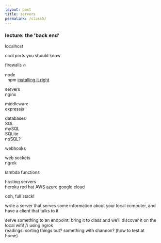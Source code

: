 ```yaml
---  
layout: post  
title: servers  
permalink: /class5/  
---  
```

  
### lecture: the 'back end'  
  
localhost  
  
cool ports you should know  
  
firewalls 🔥  
  
node  
  npm [installing it right](https://docs.npmjs.com/resolving-eacces-permissions-errors-when-installing-packages-globally)

servers  
nginx  
  
middleware  
expressjs  
  
databases  
SQL  
mySQL  
SQLite  
noSQL?  
  
webhooks  
  
web sockets  
ngrok  
  
lambda functions  
  
hosting servers  
heroku red hat AWS azure google cloud  
  
ooh, full stack!  

  
write a server that serves some information about your local computer, and have a client that talks to it  
  
serve something to an endpoint: bring it to class and we'll discover it on the local wifi! // using ngrok  
readings: sorting things out? something with shannon?
(how to test at home)